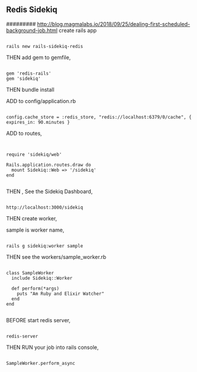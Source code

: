 ## Redis Sidekiq
######### http://blog.magmalabs.io/2018/09/25/dealing-first-scheduled-background-job.html
create rails app

```

rails new rails-sidekiq-redis

```

THEN add gem to gemfile,
```

gem 'redis-rails'
gem 'sidekiq'

```
THEN bundle install


ADD to config/application.rb
```

config.cache_store = :redis_store, "redis://localhost:6379/0/cache", { expires_in: 90.minutes }

```

ADD to routes,

```


require 'sidekiq/web'

Rails.application.routes.draw do
  mount Sidekiq::Web => '/sidekiq'
end


```

THEN , See the Sidekiq Dashboard,

```

http://localhost:3000/sidekiq

```

THEN create worker,

sample is worker name,
```

rails g sidekiq:worker sample

```

THEN see the workers/sample_worker.rb
```

class SampleWorker
  include Sidekiq::Worker

  def perform(*args)
    puts "Am Ruby and Elixir Watcher"
  end
end


```

BEFORE start redis server,

```

redis-server

```

THEN RUN your job into rails console,
```

SampleWorker.perform_async

```





